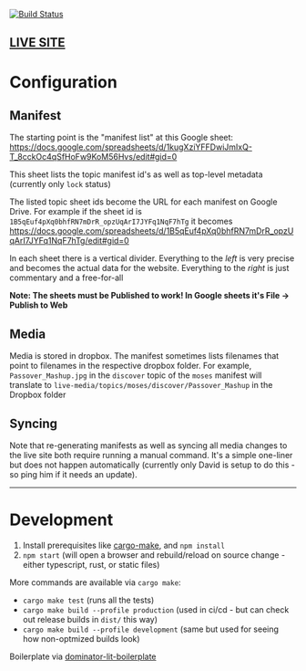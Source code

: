[![Build Status](https://github.com/jewish-interactive/ji-kids-bytes/workflows/Test%2C%20Build%2C%20and%20Deploy/badge.svg)](https://github.com/jewish-interactive/ji-kids-bytes/actions)

## [LIVE SITE](https://bytes.jikids.org)

# Configuration

## Manifest

The starting point is the "manifest list" at this Google sheet: https://docs.google.com/spreadsheets/d/1kugXziYFFDwiJmIxQ-T_8cckOc4qSfHoFw9KoM56Hvs/edit#gid=0

This sheet lists the topic manifest id's as well as top-level metadata (currently only `lock` status)

The listed topic sheet ids become the URL for each manifest on Google Drive. For example if the sheet id is `1B5qEuf4pXq0bhfRN7mDrR_opzUqArI7JYFq1NqF7hTg` it becomes https://docs.google.com/spreadsheets/d/1B5qEuf4pXq0bhfRN7mDrR_opzUqArI7JYFq1NqF7hTg/edit#gid=0

In each sheet there is a vertical divider. Everything to the *left* is very precise and becomes the actual data for the website. Everything to the *right* is just commentary and a free-for-all

**Note: The sheets must be Published to work! In Google sheets it's File -> Publish to Web**

## Media

Media is stored in dropbox. The manifest sometimes lists filenames that point to filenames in the respective dropbox folder. For example, `Passover_Mashup.jpg` in the `discover` topic of the `moses` manifest will translate to `live-media/topics/moses/discover/Passover_Mashup` in the Dropbox folder

## Syncing

Note that re-generating manifests as well as syncing all media changes to the live site both require running a manual command. It's a simple one-liner but does not happen automatically (currently only David is setup to do this - so ping him if it needs an update).

----

# Development

1. Install prerequisites like [cargo-make](https://github.com/sagiegurari/cargo-make), and `npm install`
2. `npm start` (will open a browser and rebuild/reload on source change - either typescript, rust, or static files)

More commands are available via `cargo make`:

* `cargo make test` (runs all the tests)
* `cargo make build --profile production` (used in ci/cd - but can check out release builds in `dist/` this way)
* `cargo make build --profile development` (same but used for seeing how non-optmized builds look)

Boilerplate via [dominator-lit-boilerplate](https://github.com/dakom/dominator-lit-boilerplate)
